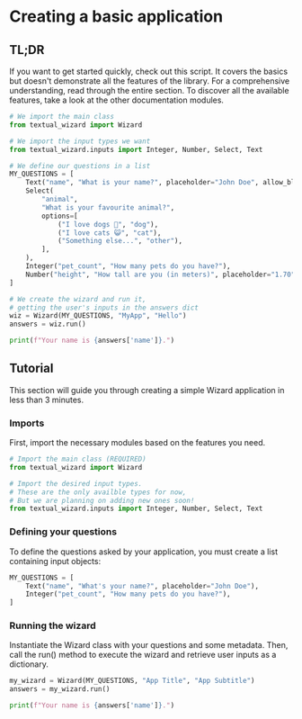 # Creating a basic application

## TL;DR

If you want to get started quickly, check out this script. It covers the basics but doesn't demonstrate all the features of the library. For a comprehensive understanding, read through the entire section. To discover all the available features, take a look at the other documentation modules.

```python
# We import the main class
from textual_wizard import Wizard

# We import the input types we want
from textual_wizard.inputs import Integer, Number, Select, Text

# We define our questions in a list
MY_QUESTIONS = [
    Text("name", "What is your name?", placeholder="John Doe", allow_blank=False),
    Select(
        "animal",
        "What is your favourite animal?",
        options=[
            ("I love dogs 🐶", "dog"),
            ("I love cats 😺", "cat"),
            ("Something else...", "other"),
        ],
    ),
    Integer("pet_count", "How many pets do you have?"),
    Number("height", "How tall are you (in meters)", placeholder="1.70"),
]

# We create the wizard and run it,
# getting the user's inputs in the answers dict
wiz = Wizard(MY_QUESTIONS, "MyApp", "Hello")
answers = wiz.run()

print(f"Your name is {answers['name']}.")
```

## Tutorial

This section will guide you through creating a simple Wizard application in less than 3 minutes.

### Imports

First, import the necessary modules based on the features you need.

```python
# Import the main class (REQUIRED)
from textual_wizard import Wizard

# Import the desired input types.
# These are the only availble types for now, 
# But we are planning on adding new ones soon!
from textual_wizard.inputs import Integer, Number, Select, Text
```

### Defining your questions

To define the questions asked by your application, you must create a list containing input objects:

```python
MY_QUESTIONS = [
    Text("name", "What's your name?", placeholder="John Doe"),
    Integer("pet_count", "How many pets do you have?"),
]
```

### Running the wizard

Instantiate the Wizard class with your questions and some metadata. Then, call the run() method to execute the wizard and retrieve user inputs as a dictionary.

```python
my_wizard = Wizard(MY_QUESTIONS, "App Title", "App Subtitle")
answers = my_wizard.run()

print(f"Your name is {answers['name']}.")
```
